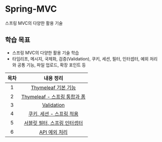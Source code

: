 # Spring-MVC
스프링 MVC의 다양한 활용 기술

## 학습 목표
- 스프링 MVC의 다양한 활용 기술 학습
- 타임리프, 메시지, 국제화, 검증(Validation), 쿠키, 세션, 필터, 인터셉터, 예외 처리와 공통 기능, 파일 업로드, 확장 포인트 등

| 목차 | 내용 정리|
|:---:|:---:|
| 1 | [Thymeleaf 기본 기능](https://koeyhk.tistory.com/80) |
| 2 | [Thymeleaf - 스프링 통합과 폼](https://koeyhk.tistory.com/81) |
| 3 | [Validation](https://koeyhk.tistory.com/82) |
| 4 | [쿠키, 세션 - 스프링 적용](https://koeyhk.tistory.com/84) |
| 5 | [서블릿 필터, 스프링 인터셉터](https://koeyhk.tistory.com/85) |
| 6 | [API 예외 처리](https://koeyhk.tistory.com/86) |
